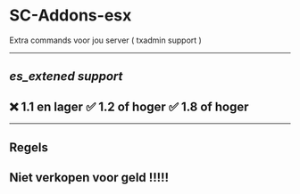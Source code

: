 # SC-Addons-esx
Extra commands voor jou server ( txadmin support )



------------------------------------
***es_extened support***
------------------------------------
**❌ 1.1 en lager 
✅ 1.2 of hoger
✅ 1.8 of hoger**
------------------------------------

------------------------------------
Regels
------------------------------------
Niet verkopen voor geld !!!!!
------------------------------------
